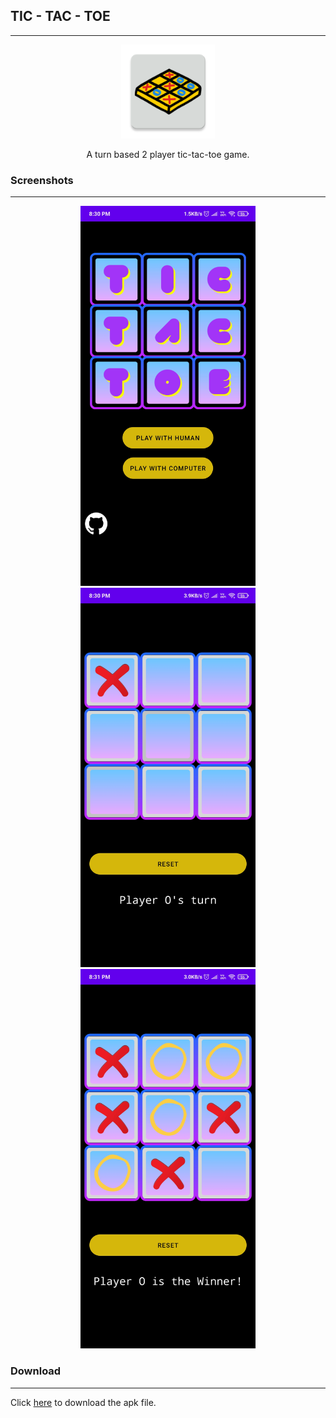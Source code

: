## TIC - TAC - TOE

---  

<p align="center">
	<img src="/app/src/main/res/mipmap-xxxhdpi/ic_launcher.png" width="150px"/>
</p>

<p align="center">
A turn based 2 player tic-tac-toe game.  
</p>

### Screenshots

---

<p float="left" align="center">
  <img src="assets/ss1.jpg" width="280" margin-right="5px" />
  <img src="assets/ss2.jpg" width="280" /> 
  <img src="assets/ss3.jpg" width="280" />
</p>


### Download

---

Click [here](https://drive.google.com/file/d/17ZnF83TGd2sXMqGa1xH5m6SE9uAdTsml/view?usp=sharing) to download the apk file.  


